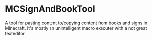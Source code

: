 # MCSignAndBookTool
A tool for pasting content to/copying content from books and signs in Minecraft. It's mostly an unintelligent macro executer with a not great texteditor.
